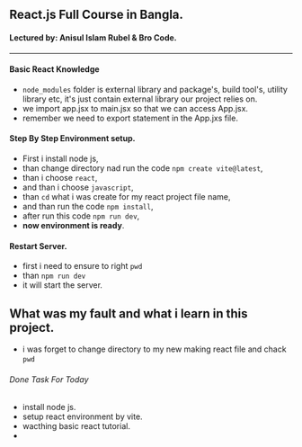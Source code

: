 ## React.js Full Course in Bangla.

#### Lectured by: Anisul Islam Rubel & Bro Code.
<hr>

#### Basic React Knowledge
- `node_modules` folder is external library and package's, build tool's,
    utility library etc, it's just contain external library our project relies on.
- we import app.jsx to main.jsx so that we can access App.jsx.
- remember we need to export statement in the App.jxs file.



#### Step By Step Environment setup.
- First i install node js,
- than change directory nad run the code `npm create vite@latest`,
- than i choose `react`,
- and than i choose `javascript`,
- than `cd` what i was create for my react project file name,
- and than run the code `npm install`,
- after run this code `npm run dev`,
- <b>now environment is ready</b>.

#### Restart Server.
- first i need to ensure to right `pwd`
- than `npm run dev`
- it will start the server.


## What was my fault and what i learn in this project.
- i was forget to change directory to my new making react file and chack `pwd`







###### Done Task For Today
- install node js.
- setup react environment by vite.
- wacthing basic react tutorial.
- 